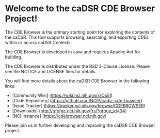 Welcome to the caDSR CDE Browser Project!
=====================================

The CDE Browser is the primary starting point for exploring the contents of the caDSR. This tool supports browsing, searching, and exporting CDEs within or across caDSR Contexts.

The CDE Browser is developed in Java and requires Apache Ant for building.
 
The CDE Browser is distributed under the BSD 3-Clause License.
Please see the NOTICE and LICENSE files for details.

You will find more details about the caDSR CDE Browser in the following links:
 * [Community Wiki] (https://wiki.nci.nih.gov/x/OoEI)
 * [Code Repository] (https://github.com/NCIP/cadsr-cde-browser)
 * [Issue Tracker] (https://tracker.nci.nih.gov/browse/CDEBROWSER)
 * [Downloads] (http://gforge.nci.nih.gov/frs/?group_id=34)
 * [NCI Instance] (https://cdebrowser.nci.nih.gov)

Please join us in further developing and improving the caDSR CDE Browser project.
